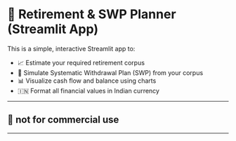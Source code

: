 # 🧓 Retirement & SWP Planner (Streamlit App)

This is a simple, interactive Streamlit app to:

- 📈 Estimate your required retirement corpus
- 💸 Simulate Systematic Withdrawal Plan (SWP) from your corpus
- 📊 Visualize cash flow and balance using charts
- 🇮🇳 Format all financial values in Indian currency

---

## 🚀 not for commercial use

---


